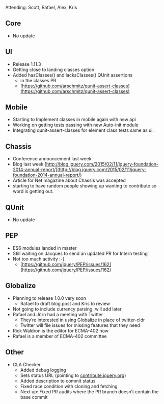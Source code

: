 Attending: Scott, Rafael, Alex, Kris

## Core
* No update

## UI
* Release 1.11.3
* Getting close to landing classes option
* Added hasClasses() and lacksClasses() QUnit assertions
  * in the classes PR
  * [https://github.com/arschmitz/qunit-assert-classes](https://github.com/arschmitz/qunit-assert-classes)

## Mobile
* Starting to Implement classes in mobile again with new api
* Working on getting tests passing with new Auto-init module
* Integrating qunit-assert-classes for element class tests same as ui.

## Chassis
* Conference announcement last week
* Blog last week [http://blog.jquery.com/2015/02/11/jquery-foundation-2014-annual-report/](http://blog.jquery.com/2015/02/11/jquery-foundation-2014-annual-report/)
* Article for Net magazine about Chassis was accepted
* starting to have random people showing up wanting to contribute so word is getting out.

## QUnit
* No update

## PEP
* ES6 modules landed in master
* Still waiting on Jacques to send an updated PR for Intern testing
* Not too much activity :-(
  * [https://github.com/jquery/PEP/issues/162](https://github.com/jquery/PEP/issues/162)

## Globalize
* Planning to release 1.0.0 very soon
  * Rafael to draft blog post and Kris to review
* Not going to include currency parsing, will add later
* Rafael and Jörn had a meeting with Twitter
  * They’re interested in using Globalize in place of twitter-cldr
  * Twitter will file issues for missing features that they need
* Rick Waldron is the editor for ECMA-402 now
* Rafael is a member of ECMA-402 committee

## Other
* CLA Checker
  * Added debug logging
  * Sets status URL (pointing to [contribute.jquery.org](http://contribute.jquery.org/))
  * Added description to commit status
  * Fixed race condition with cloning and fetching
  * Next up: Fixed PR audits where the PR branch doesn’t contain the base commit
